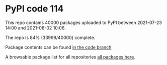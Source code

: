 # PyPI code 114

This repo contains 40000 packages uploaded to PyPI between 
2021-07-23 14:00 and 2021-08-02 10:06.

The repo is 84% (33999/40000) complete.

Package contents can be found [in the code branch](https://github.com/pypi-data/pypi-mirror-114/tree/code/packages).

A browsable package list for all repositories [all packages here](https://pypi-data.github.io/website/repositories/pypi-mirror-114).


